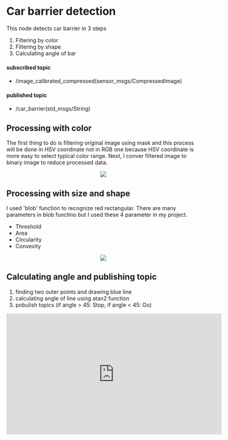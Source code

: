 # Car barrier detection


This node detects car barrier in 3 steps
 1. Filtering by color
 2. Filtering by shape
 3. Calculating angle of bar

#### subscribed topic
 * /image_calibrated_compressed(sensor_msgs/CompressedImage)
#### published topic
 * /car_barrier(std_msgs/String)


## Processing with color
The first thing to do is filtering original image using mask and this process will be done in HSV coordinate not in RGB one because HSV coordinate is more easy to select typical color range. Next, I conver filtered image to binary image to reduce processed data.


<div style="text-align:center"><img src ="http://skfk3416.dothome.co.kr/?module=file&act=procFileDownload&file_srl=405&sid=53d33d931af1237f043ea3d56f34c4bc&module_srl=193" /></div>

## Processing with size and shape
I used 'blob' function to recognize red rectangular. There are many parameters in blob functino but I used these 4 parameter in my project.
 * Threshold
 * Area
 * Circularity
 * Convexity


<div style="text-align:center"><img src ="http://skfk3416.dothome.co.kr/?module=file&act=procFileDownload&file_srl=404&sid=ec0b7488689704caf03f9aa02aca5d85&module_srl=193" /></div>

## Calculating angle and publishing topic
 1.  finding two outer points and drawing blue line
 2.  calculating angle of line using atan2 function
 3.  pobulish topics (if angle > 45: Stop, if angle < 45: Go)
<div style="text-align:center"><iframe width="560" height="315" src="https://www.youtube.com/embed/pVKA_5ddetc" frameborder="0" allowfullscreen></iframe>
